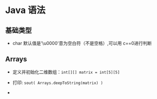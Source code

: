 # Java 语法



## 基础类型

- char 默认值是'\u0000'意为空白符（不是空格）,可以用 c==0进行判断



## Arrays

- 定义并初始化二维数组：```int[][] matrix = int[5][5]```

- 打印: ```sout( Arrays.deepToString(matrix) )```
- 